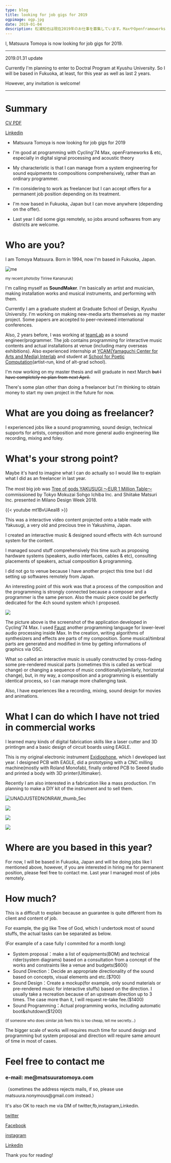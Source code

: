 ```yaml
---
type: blog
title: looking for job gigs for 2019
ogpimage: ogp.jpg
date: 2019-01-04
description: 松浦知也は現在2019年のお仕事を募集しています。MaxやOpenframeworksでのプログラミング、特に音響周りは理論を真面目にかじっているので得意です。ただのプログラマというよりも、ハードウェア構成の提案から作曲まで全部こなせる小回りが効くところが特徴です。基本フリーランスのつもりですが、フルタイムのお誘いも頂ければ検討します。
---
```


I, Matsuura Tomoya is now looking for job gigs for 2019.

---
2019.01.31 update

Currently I'm planning to enter to Doctral Program at Kyushu University. So I will be based in Fukuoka, at least, for this year as well as last 2 years.

However, any invitation is welcome!

---

# Summary

[CV PDF](https://www.dropbox.com/s/q6ptsm6bz7yb6pl/TomoyaMatsuuraCV2019-Work.pdf?dl=0)

[Linkedin](https://www.linkedin.com/in/matsuuratomoya/)

- Matsuura Tomoya is now looking for job gigs for 2019

- I'm good at programming with Cycling'74 Max, openFrameworks & etc, especially in digital signal processing and acoustic theory
- My characteristic is that I can manage from a system engineering for sound equipments to compositions comprehensively, rather than an ordinary programmer.

- I'm considering to work as freelancer but I can accept offers for a permanent job position depending on its treatment.
- I'm now based in Fukuoka, Japan but I can move anywhere (depending on the offer).
- Last year I did some gigs remotely, so jobs around softwares from any districts are welcome.

# Who are you?

I am Tomoya Matsuura. Born in 1994, now I'm based in Fukuoka, Japan.


![me](profile.jpg)

<small>my recent photo(by Tiriree Kananuruk)</small>

I'm calling myself as **SoundMaker**. I'm basically an artist and musician, making installation works and musical instruments, and performing with them.

Currently I am a graduate student at Graduate School of Design, Kyushu University. I'm working on making new-media arts themselves as my master project. Some papers are accepted to peer-reviewed international conferences.

Also, 2 years before, I was working at [teamLab](https://teamlab.art) as a sound engineer/programmer. The job contains programming for interactive music contents and actual installations at venue (including many overseas exhibitions). Also experienced internship at [YCAM(Yamaguchi Center for Arts and Media) Interlab](https://ycam.jp) and student at [School for Poetic Computation](https://sfpc.io)(artist-run, kind of alt-grad school).

I'm now working on my master thesis and will graduate in next March ~~but I have completely no plan from next April.~~

There's some plan other than doing a freelancer but I'm thinking to obtain money to start my own project in the future for now.

# What are you doing as freelancer?

I experienced jobs like a sound programming, sound design, technical supports for artists, composition and more general audio engineering like recording, mixing and foley.

# What's your strong point?

Maybe it's hard to imagine what I can do actually so I would like to explain what I did as an freelancer in last year.

The most big job was [Tree of gods YAKUSUGI 〜EUR 1 Million Table〜](https://www.shiitake-matsuri.com/pages/tree-of-gods-yakusugi) commissioned by Tokyo Mokuzai Sohgo Ichiba  Inc. and Shiitake Matsuri Inc. presented in Milano Design Week 2018.


{{< youtube mt1BvUAeaI8 >}}

This was a interactive video content projected onto a table made with Yakusugi, a very old and precious tree in Yakushima, Japan.

I created an interactive music & designed sound effects with 4ch surround system for the content.

I managed sound stuff comprehensively this time such as proposing hardware systems (speakers, audio interfaces, cables & etc), consulting placements of speakers, actual composition & programming.

I did not go to venue because I have another project this time but I did setting up softwares remotely from Japan.

An interesting point of this work was that a process of the composition and the programming is strongly connected because a composer and a programmer is the same person. Also the music piece could be perfectly dedicated for the 4ch sound system which I proposed.

![](yakusugi-sc2.png)

The picture above is the screenshot of the application developed in Cycling'74 Max.
I used [Faust](https://faust.grame.fr) another programming language for lower-level audio processing inside Max. In the creation, writing algorithms of synthesizers and effects are parts of my composition. Some musical/timbral parts are generated and modified in time by getting informations of graphics via OSC.

What so called an interactive music is usually constructed by cross-fading some pre-rendered musical parts (sometimes this is called as vertical change) or changing a sequence of music conditionally(similarly, horizontal change), but, in my way, a composition and a programming is essentially identical process, so I can manage more challenging task.

Also, I have experiences like a recording, mixing, sound design for movies and animations.



# What I can do which I have not tried in commercial works

I learned many kinds of digital fabrication skills like a laser cutter and 3D printingm and a basic design of circuit boards using EAGLE.

This is my original electronic instrument [Exidiophone](/en/works/exidiophone), which I developed last year. I designed PCB with EAGLE, did a prototyping with a CNC milling machine(mostly with Roland Monofab), finally ordered PCB to Seeed studio and printed a body with 3D printer(Ultimaker).

Recently I am also interested in a fabrication like a mass production. I'm planning to make a DIY kit of the instrument and to sell them.

![UNADJUSTEDNONRAW_thumb_5ec](exidiophone1.jpg)

![](exidiophone2.png)

![](exidiophone3.png)

![](exidiophone4.jpg)

# Where are you based in this year?

For now, I will be based in Fukuoka, Japan and will be doing jobs like I mentioned above, however, if you are interested in hiring me for permanent position, please feel free to contact me. Last year I managed most of jobs remotely.

# How much?

This is a difficult to explain because an guarantee is quite different from its client and content of job.

For example, the gig like Tree of God, which I undertook most of sound stuffs, the actual tasks can be separated as below.

(For example of a case fully I commited for a month long)

- System proposal：make a list of equipments(BOM) and technical rider(system diagrams) based on a consultation from a concept of the works and constraints like a venue and budgets($600)
- Sound Direction：Decide an appropriate directionality of the sound based on concepts, visual elements and etc.($700)
- Sound Design：Create a mockup(for example, only sound materials or pre-rendered music for interactive stuffs) based on the direction. I usually take a recreation because of an upstream direction up to 3 times. The case more than it, I will request re-take fee.($1400)
- Sound Programming：Actual programming works, including automatic boot&shutdown($1200)

<small>(If someone who does similar job feels this is too cheap, tell me secretly...)</small>

The bigger scale of works will requires much time for sound design and programming but system proposal and direction will require same amount of time in most of cases.

# Feel free to contact me


### e-mail: me@<span style="display:none"></span>matsuuratomoya.com

（sometimes the address rejects mails, if so, please use  matsuura.nonymous@<span style="display:none"></span>gmail.com instead.）

It's also OK to reach me via DM of twitter,fb,instagram,Linkedin.

[twitter](twitter.com/tomoya_nonymous)

[Facebook](https://www.facebook.com/tomoya.matsuura.98)

[instagram](https://www.instagram.com/tomoya_nonymous)

[Linkedin](https://www.linkedin.com/in/matsuuratomoya/)

Thank you for reading!
